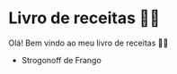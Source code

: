 # Livro de receitas :man_cook:

Olá! Bem vindo ao meu livro de receitas :raising_hand_man:

- Strogonoff de Frango



